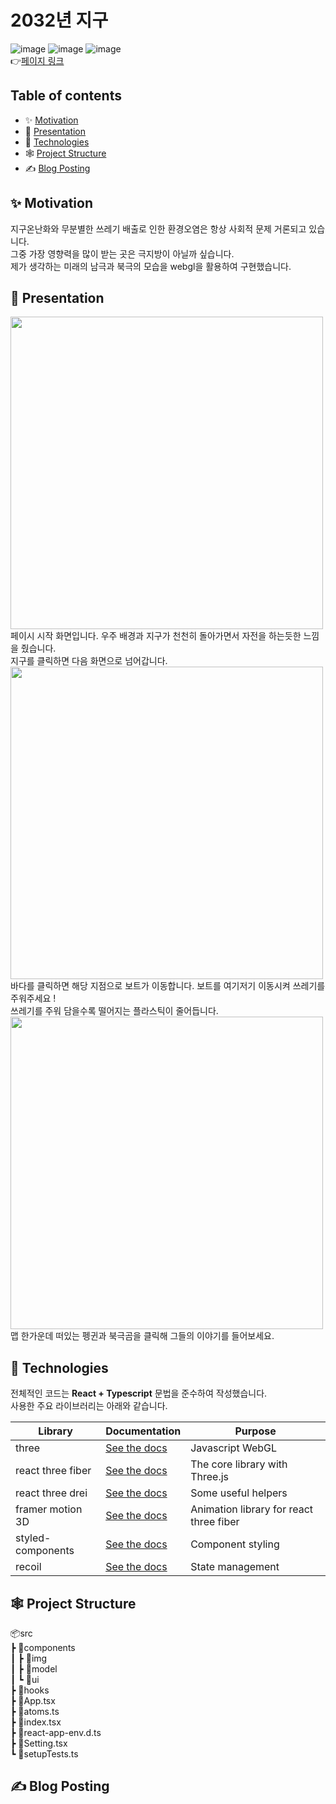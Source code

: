 # 2032년 지구

![image](https://img.shields.io/badge/react-61DAFB?style=for-the-badge&logo=react&logoColor=black) ![image](https://img.shields.io/badge/TypeScript-3178C6?style=for-the-badge&logo=TypeScript&logoColor=black) ![image](https://img.shields.io/badge/Three.js-000000?style=for-the-badge&logo=Three.js&logoColor=white)  
👉[페이지 링크](https://classy-fudge-f9b073.netlify.app/)

## Table of contents

- ✨ [Motivation](#✨-motivation)
- 🎨 [Presentation](#🎨-presentation)
- 🚩 [Technologies](#🚩-technologies)
- 🕸️ [Project Structure](#🕸️-project-structure)
- ✍ [Blog Posting](#✍-blog-posting)



## ✨ Motivation
지구온난화와 무분별한 쓰레기 배출로 인한 환경오염은 항상 사회적 문제 거론되고 있습니다. 
</br>
그중 가장 영향력을 많이 받는 곳은 극지방이 아닐까 싶습니다. 
</br>
제가 생각하는 미래의 남극과 북극의 모습을 webgl을 활용하여 구현했습니다.
## 🎨 Presentation
<img width="500px" src="https://img1.daumcdn.net/thumb/R1280x0/?scode=mtistory2&fname=https%3A%2F%2Fblog.kakaocdn.net%2Fdn%2FmyPvu%2FbtrPfn0Yl3i%2FYysYIYPKV6nI8kkQo7LNL1%2Fimg.jpg">  
페이시 시작 화면입니다. 우주 배경과 지구가 천천히 돌아가면서 자전을 하는듯한 느낌을 줬습니다. </br>
지구를 클릭하면 다음 화면으로 넘어갑니다. </br>
<img width="500px" src="https://img1.daumcdn.net/thumb/R1280x0/?scode=mtistory2&fname=https%3A%2F%2Fblog.kakaocdn.net%2Fdn%2FcNldIn%2FbtrPg1oK9bS%2FmZasmEsKpGNukVvkNLZtb1%2Fimg.jpg">
바다를 클릭하면 해당 지점으로 보트가 이동합니다. 보트를 여기저기 이동시켜 쓰레기를 주워주세요 ! </br>
쓰레기를 주워 담을수록 떨어지는 플라스틱이 줄어듭니다. </br>
<img width="500px" src="https://img1.daumcdn.net/thumb/R1280x0/?scode=mtistory2&fname=https%3A%2F%2Fblog.kakaocdn.net%2Fdn%2Fbr5cff%2FbtrPhmzlCXV%2F0ed47NcvKKK9ZImS6BDXV0%2Fimg.jpg">
맵 한가운데 떠있는 펭귄과 북극곰을 클릭해 그들의 이야기를 들어보세요.

## 🚩 Technologies
전체적인 코드는 **React + Typescript** 문법을 준수하여 작성했습니다.  
사용한 주요 라이브러리는 아래와 같습니다.

| Library            | Documentation                                                                               | Purpose                        |
| ------------------ | ------------------------------------------------------------------------------------------- | ------------------------------ |
| three              | [See the docs](https://threejs.org/docs/index.html#manual/en/introduction/Creating-a-scene) | Javascript WebGL               |
| react three fiber  | [See the docs](https://docs.pmnd.rs/react-three-fiber/getting-started/introduction)         | The core library with Three.js |
| react three drei   | [See the docs](https://github.com/pmndrs/drei)                                              | Some useful helpers            |
| framer motion 3D | [See the docs](https://www.framer.com/docs/three-introduction/)                           | Animation library for react three fiber                |
| styled-components  | [See the docs](https://styled-components.com/docs)                                          | Component styling              |
| recoil             | [See the docs](https://recoiljs.org/ko/)                                                    | State management               |

## 🕸️ Project Structure
📦src  
 ┣ 📂components  
 ┃ ┣ 📂img  
 ┃ ┣ 📂model  
 ┃ ┗ 📂ui  
 ┣ 📂hooks  
 ┣ 📜App.tsx  
 ┣ 📜atoms.ts  
 ┣ 📜index.tsx  
 ┣ 📜react-app-env.d.ts  
 ┣ 📜Setting.tsx  
 ┗ 📜setupTests.ts  
## ✍ Blog Posting
